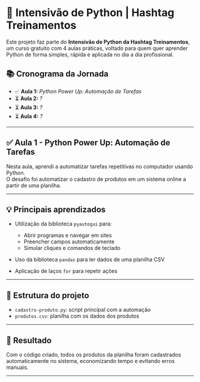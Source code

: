 # 🐍 Intensivão de Python | Hashtag Treinamentos

Este projeto faz parte do **Intensivão de Python da Hashtag Treinamentos**, um curso gratuito com 4 aulas práticas, voltado para quem quer aprender Python de forma simples, rápida e aplicada no dia a dia profissional.

## 📚 Cronograma da Jornada

- ✅ **Aula 1:** *Python Power Up: Automação de Tarefas*  
- ⏳ **Aula 2:** *?*  
- ⏳ **Aula 3:** *?*  
- ⏳ **Aula 4:** *?*


---

## ✅ Aula 1 - Python Power Up: Automação de Tarefas

Nesta aula, aprendi a automatizar tarefas repetitivas no computador usando Python.  
O desafio foi automatizar o cadastro de produtos em um sistema online a partir de uma planilha.

---

## 💡 Principais aprendizados

- Utilização da biblioteca `pyautogui` para:
  - Abrir programas e navegar em sites
  - Preencher campos automaticamente
  - Simular cliques e comandos de teclado

- Uso da biblioteca `pandas` para ler dados de uma planilha CSV

- Aplicação de laços `for` para repetir ações

---

## 📁 Estrutura do projeto

- `cadastro-produto.py`: script principal com a automação
- `produtos.csv`: planilha com os dados dos produtos

---

## 🚀 Resultado

Com o código criado, todos os produtos da planilha foram cadastrados automaticamente no sistema, economizando tempo e evitando erros manuais.

---
